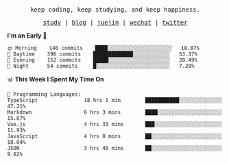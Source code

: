<p align="center">
  <samp>
    <span>keep coding, keep studying, and keep happiness.</span>
  </samp>
</p>

<p align="center">
  <samp>
    <a href="https://github.com/ouduidui/fe-study">study</a> |
    <a href="https://ouduidui.cn">blog</a>  |
    <a href="https://juejin.cn/user/4309700183594366">juejin</a> |
    <a href="https://user-images.githubusercontent.com/54696834/165071004-6509e3f2-90c3-448c-9d92-3da42b0c2021.jpeg">wechat</a> |
    <a href="https://twitter.com/ouduidui">twitter</a>
  </samp>
</p>

<!--START_SECTION:waka-->
**I'm an Early 🐤** 

```text
🌞 Morning    140 commits    ████░░░░░░░░░░░░░░░░░░░░░   18.87% 
🌆 Daytime    396 commits    █████████████░░░░░░░░░░░░   53.37% 
🌃 Evening    152 commits    █████░░░░░░░░░░░░░░░░░░░░   20.49% 
🌙 Night      54 commits     █░░░░░░░░░░░░░░░░░░░░░░░░   7.28%

```


📊 **This Week I Spent My Time On** 

```text
💬 Programming Languages: 
TypeScript               18 hrs 1 min        ███████████░░░░░░░░░░░░░░   47.21% 
Markdown                 6 hrs 3 mins        ████░░░░░░░░░░░░░░░░░░░░░   15.87% 
Vue.js                   4 hrs 33 mins       ███░░░░░░░░░░░░░░░░░░░░░░   11.93% 
JavaScript               4 hrs 8 mins        ██░░░░░░░░░░░░░░░░░░░░░░░   10.84% 
JSON                     3 hrs 40 mins       ██░░░░░░░░░░░░░░░░░░░░░░░   9.62%

```


<!--END_SECTION:waka-->
